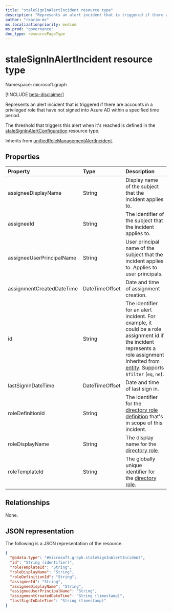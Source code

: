 ```yaml
---
title: "staleSignInAlertIncident resource type"
description: "Represents an alert incident that is triggered if there are accounts in a privileged role that have not signed into Azure AD within a specified time period."
author: "rkarim-ms"
ms.localizationpriority: medium
ms.prod: "governance"
doc_type: resourcePageType
---
```


# staleSignInAlertIncident resource type

Namespace: microsoft.graph

[!INCLUDE [beta-disclaimer](../../includes/beta-disclaimer.md)]

Represents an alert incident that is triggered if there are accounts in a privileged role that have not signed into Azure AD within a specified time period.

The threshold that triggers this alert when it's reached is defined in the [staleSignInAlertConfiguration](../resources/stalesigninalertconfiguration.md) resource type.

Inherits from [unifiedRoleManagementAlertIncident](../resources/unifiedrolemanagementalertincident.md).

## Properties
|Property|Type|Description|
|:---|:---|:---|
|assigneeDisplayName|String|Display name of the subject that the incident applies to.|
|assigneeId|String|The identifier of the subject that the incident applies to.|
|assigneeUserPrincipalName|String|User principal name of the subject that the incident applies to. Applies to user principals.|
|assignmentCreatedDateTime|DateTimeOffset|Date and time of assignment creation.|
|id|String|The identifier for an alert incident. For example, it could be a role assignment id if the incident represents a role assignment Inherited from [entity](../resources/entity.md). Supports `$filter` (`eq`, `ne`).|
|lastSignInDateTime|DateTimeOffset|Date and time of last sign in.|
|roleDefinitionId|String|The identifier for the [directory role definition](unifiedroledefinition.md) that's in scope of this incident.|
|roleDisplayName|String|The display name for the [directory role](unifiedroledefinition.md).|
|roleTemplateId|String|The globally unique identifier for the [directory role](unifiedroledefinition.md).|

## Relationships
None.

## JSON representation
The following is a JSON representation of the resource.
<!-- {
  "blockType": "resource",
  "keyProperty": "id",
  "@odata.type": "microsoft.graph.staleSignInAlertIncident",
  "baseType": "microsoft.graph.unifiedRoleManagementAlertIncident",
  "openType": false
}
-->
``` json
{
  "@odata.type": "#microsoft.graph.staleSignInAlertIncident",
  "id": "String (identifier)",
  "roleTemplateId": "String",
  "roleDisplayName": "String",
  "roleDefinitionId": "String",
  "assigneeId": "String",
  "assigneeDisplayName": "String",
  "assigneeUserPrincipalName": "String",
  "assignmentCreatedDateTime": "String (timestamp)",
  "lastSignInDateTime": "String (timestamp)"
}
```

